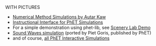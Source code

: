 WITH PICTURES

- [Numerical Method Simulations by Autar Kaw](https://nm.mathforcollege.com/numericalmethodssimulations/)
- [Instructional Interface for PhET Simulations](https://github.com/COMP-523-Team-D/PhysicsSimulation)
- For a simple demonstration using phet-lib, see [Scenery Lab Demo](https://github.com/phetsims/scenery-lab-demo)
- [Sound Waves simulation](https://github.com/phetsims/sound-waves) (ported by Piet Goris, published by PhET)
- and of course, [all PhET Interactive Simulations](https://github.com/phetsims)